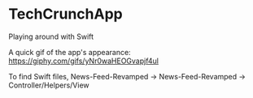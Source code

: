 # TechCrunchApp
Playing around with Swift

A quick gif of the app's appearance: https://giphy.com/gifs/yNr0waHEOGvapjf4ul

To find Swift files, News-Feed-Revamped -> News-Feed-Revamped -> Controller/Helpers/View
